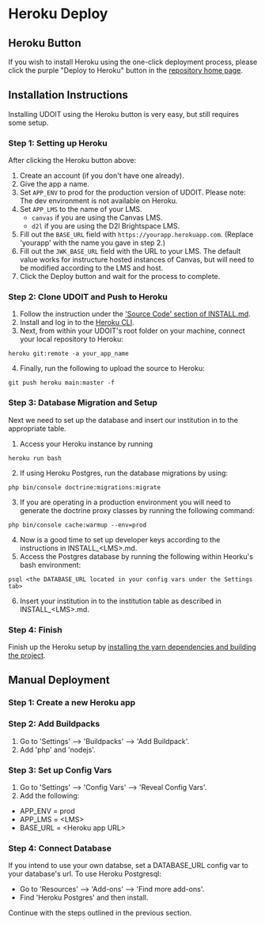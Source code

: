 # Heroku Deploy
## Heroku Button
If you wish to install Heroku using the one-click deployment process, please click the purple "Deploy to Heroku" button in the [repository home page](https://github.com/ucfopen/UDOIT/tree/main#installing-udoit-on-heroku).

## Installation Instructions
Installing UDOIT using the Heroku button is very easy, but still requires some setup.

### Step 1: Setting up Heroku
After clicking the Heroku button above:

1. Create an account (if you don't have one already).
2. Give the app a name.
3. Set `APP_ENV` to prod for the production version of UDOIT. Please note: The dev environment is not available on Heroku.
4. Set `APP_LMS` to the name of your LMS.
   * `canvas` if you are using the Canvas LMS.
   * `d2l` if you are using the D2l Brightspace LMS.
5. Fill out the `BASE_URL` field with `https://yourapp.herokuapp.com`. (Replace 'yourapp' with the name you gave in step 2.)
6. Fill out the `JWK_BASE_URL` field with the URL to your LMS. The default value works for instructure hosted instances of Canvas, but will need to be modified according to the LMS and host.
7. Click the Deploy button and wait for the process to complete.

### Step 2: Clone UDOIT and Push to Heroku
1. Follow the instruction under the ['Source Code' section of INSTALL.md](https://github.com/ucfopen/UDOIT/blob/main/INSTALL.md#source-code).
2. Install and log in to the [Heroku CLI](https://devcenter.heroku.com/articles/heroku-cli).
3. Next, from within your UDOIT's root folder on your machine, connect your local repository to Heroku:
```
heroku git:remote -a your_app_name
```
4. Finally, run the following to upload the source to Heroku:
```
git push heroku main:master -f
```

### Step 3: Database Migration and Setup
Next we need to set up the database and insert our institution in to the appropriate table.
1. Access your Heroku instance by running
```
heroku run bash
```
2. If using Heroku Postgres, run the database migrations by using:
```
php bin/console doctrine:migrations:migrate
```
3. If you are operating in a production environment you will need to generate the doctrine proxy classes by running the following command:
```
php bin/console cache:warmup --env=prod
```
4. Now is a good time to set up developer keys according to the instructions in INSTALL_\<LMS\>.md.
5. Access the Postgres database by running the following within Heorku's bash environment:
```
psql <the DATABASE_URL located in your config vars under the Settings tab>
```
6. Insert your institution in to the institution table as described in INSTALL_\<LMS\>.md.
### Step 4: Finish
Finish up the Heroku setup by [installing the yarn dependencies and building the project](https://github.com/ucfopen/UDOIT/blob/main/INSTALL.md#javascript).

## Manual Deployment
### Step 1: Create a new Heroku app
### Step 2: Add Buildpacks
1. Go to 'Settings' --> 'Buildpacks' --> 'Add Buildpack'.
2. Add 'php' and 'nodejs'.
### Step 3: Set up Config Vars
1. Go to 'Settings' --> 'Config Vars' --> 'Reveal Config Vars'.
2. Add the following:
  * APP_ENV = prod
  * APP_LMS = \<LMS\>
  * BASE_URL = \<Heroku app URL\>
### Step 4: Connect Database
If you intend to use your own databse, set a DATABASE_URL config var to your database's url. To use Heroku Postgresql:
  * Go to 'Resources' --> 'Add-ons' --> 'Find more add-ons'.
  * Find 'Heroku Postgres' and then install.

Continue with the steps outlined in the previous section.
